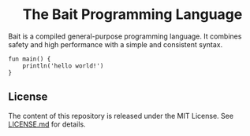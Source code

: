 <div align="center">

# The Bait Programming Language

</div>

Bait is a compiled general-purpose programming language.
It combines safety and high performance with a simple and consistent syntax.

```bait
fun main() {
	println('hello world!')
}
```

## License
The content of this repository is released under the MIT License.
See [LICENSE.md](LICENSE.md) for details.
